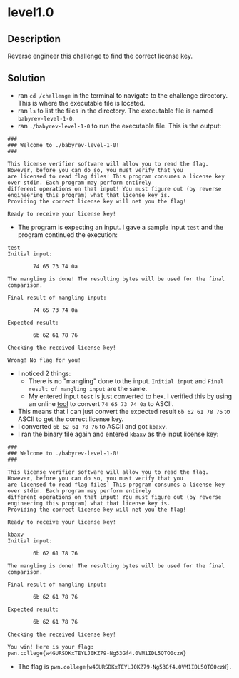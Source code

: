 # level1.0
## Description
Reverse engineer this challenge to find the correct license key.
## Solution
- ran `cd /challenge` in the terminal to navigate to the challenge directory. This is where the executable file is located.
- ran `ls` to list the files in the directory. The executable file is named `babyrev-level-1-0`.
- ran `./babyrev-level-1-0` to run the executable file. This is the output:
```
###
### Welcome to ./babyrev-level-1-0!
###

This license verifier software will allow you to read the flag. However, before you can do so, you must verify that you
are licensed to read flag files! This program consumes a license key over stdin. Each program may perform entirely
different operations on that input! You must figure out (by reverse engineering this program) what that license key is.
Providing the correct license key will net you the flag!

Ready to receive your license key!

```
- The program is expecting an input. I gave a sample input `test` and the program continued the execution:
```
test
Initial input:

        74 65 73 74 0a

The mangling is done! The resulting bytes will be used for the final comparison.

Final result of mangling input:

        74 65 73 74 0a 

Expected result:

        6b 62 61 78 76 

Checking the received license key!

Wrong! No flag for you!
```
- I noticed 2 things:
  - There is no "mangling" done to the input. `Initial input` and `Final result of mangling input` are the same.
  - My entered input `test` is just converted to hex. I verified this by using an online [tool](https://www.rapidtables.com/convert/number/hex-to-ascii.html) to convert `74 65 73 74 0a` to ASCII.
- This means that I can just convert the expected result `6b 62 61 78 76` to ASCII to get the correct license key.
- I converted `6b 62 61 78 76` to ASCII and got `kbaxv`.
- I ran the binary file again and entered `kbaxv` as the input license key:
```
###
### Welcome to ./babyrev-level-1-0!
###

This license verifier software will allow you to read the flag. However, before you can do so, you must verify that you
are licensed to read flag files! This program consumes a license key over stdin. Each program may perform entirely
different operations on that input! You must figure out (by reverse engineering this program) what that license key is.
Providing the correct license key will net you the flag!

Ready to receive your license key!

kbaxv
Initial input:

        6b 62 61 78 76 

The mangling is done! The resulting bytes will be used for the final comparison.

Final result of mangling input:

        6b 62 61 78 76 

Expected result:

        6b 62 61 78 76 

Checking the received license key!

You win! Here is your flag:
pwn.college{w4GURSDKxTEYLJ0KZ79-Ng53Gf4.0VM1IDL5QTO0czW}
```
- The flag is `pwn.college{w4GURSDKxTEYLJ0KZ79-Ng53Gf4.0VM1IDL5QTO0czW}`.